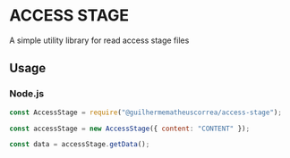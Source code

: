 # ACCESS STAGE

A simple utility library for read access stage files

## Usage

### Node.js

```js
const AccessStage = require("@guilhermematheuscorrea/access-stage");

const accessStage = new AccessStage({ content: "CONTENT" });

const data = accessStage.getData();
```
